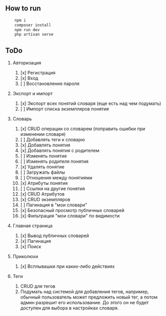 
## How to run 

``` bash 
    npm i
    composer install
    npm run dev
    php artisan serve
```

## ToDo
1. Авторизация
   1. [x] Регистрация
   2. [x] Вход
   3. [ ] Восстановление пароля
2. Экспорт и импорт
   1. [x] Экспорт всех понятий словаря (еще есть над чем подумать)
   2. [ ] Импорт списка экземпляров понятия
3. Словарь
   1. [x] CRUD операции со словарем (поправить ошибки при изменении словаря)
   2. [ ] Добавлять теги к словарю
   3. [x] Добавлять понятия
   4. [x] Добавлять понятия с родителем
   5. [ ] Изменять понятие
   6. [ ] Изменять родителя понятия
   7. [x] Удалять понятие
   8. [ ] Загружать файлы 
   9. [ ] Отношения между понятиями
   10. [x] Атрибуты понятия
   11. [ ] Ссылки на другие понятия
   12. [x] CRUD Атрибутов
   13. [x] CRUD экземпляров
   14. [ ] Пагинация в "мои словари"
   15. [x] Безопасный просмотр публичных словарей
   16. [x] Фильтрация "мои словари" по видимости
4. Главная страница
   1. [x] Вывод публичных словарей
   2. [x] Пагинация
   3. [x] Поиск 
5. Приколюхи
   1. [x] Всплывашки при каких-либо действиях

6. Теги
   1. CRUD для тегов
   2. Подумать над системой для добавления тегов, например, обычный пользователь может предложить новый тег, а потом админ разрешит его использование. До этого он не будет доступен для выбора в настройках словаря.

